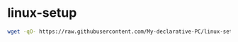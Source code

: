 # linux-setup

```sh
wget -qO- https://raw.githubusercontent.com/My-declarative-PC/linux-setup/main-ubuntu-server/install.sh | sudo bash
```
